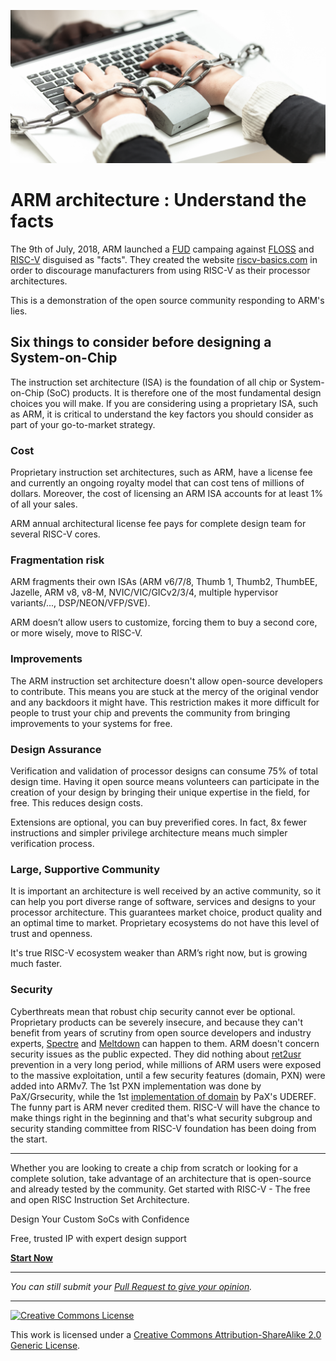 ![Proprietary Software](/assets/images/chained.png)

# ARM architecture : Understand the facts

The 9th of July, 2018, ARM launched a [FUD](https://en.wikipedia.org/wiki/Fear,_uncertainty_and_doubt) campaing against [FLOSS](https://en.wikipedia.org/wiki/Free_and_open-source_software#FLOSS) and [RISC-V](https://en.wikipedia.org/wiki/RISC-V) disguised as "facts". They created the website [riscv-basics.com](https://riscv-basics.com/) in order to discourage manufacturers from using RISC-V as their processor architectures.

This is a demonstration of the open source community responding to ARM's lies.

## Six things to consider before designing a System-on-Chip

The instruction set architecture (ISA) is the foundation of all chip or System-on-Chip (SoC) products. It is therefore one of the most fundamental design choices you will make. If you are considering using a proprietary ISA, such as ARM, it is critical to understand the key factors you should consider as part of your go-to-market strategy.

### Cost

Proprietary instruction set architectures, such as ARM, have a license fee and currently an ongoing royalty model that can cost tens of millions of dollars. Moreover, the cost of licensing an ARM ISA accounts for at least 1% of all your sales.

ARM annual architectural license fee pays for complete design team for several RISC-V cores.

### Fragmentation risk

ARM fragments their own ISAs (ARM v6/7/8, Thumb 1, Thumb2, ThumbEE, Jazelle, ARM v8, v8-M, NVIC/VIC/GICv2/3/4, multiple hypervisor variants/..., DSP/NEON/VFP/SVE). 

ARM doesn’t allow users to customize, forcing them to buy a second core, or more wisely, move to RISC-V.

### Improvements

The ARM instruction set architecture doesn't allow open-source developers to contribute. This means you are stuck at the mercy of the original vendor and any backdoors it might have. This restriction makes it more difficult for people to trust your chip and prevents the community from bringing improvements to your systems for free.

### Design Assurance

Verification and validation of processor designs can consume 75% of total design time. Having it open source means volunteers can participate in the creation of your design by bringing their unique expertise in the field, for free. This reduces design costs.

Extensions are optional, you can buy preverified cores. In fact, 8x fewer instructions and simpler privilege architecture means much simpler verification process.

### Large, Supportive Community

It is important an architecture is well received by an active community, so it can help you port diverse range of software, services and designs to your processor architecture. This guarantees market choice, product quality and an optimal time to market. Proprietary ecosystems do not have this level of trust and openness.

It's true RISC-V ecosystem weaker than ARM’s right now, but is growing much faster.

### Security

Cyberthreats mean that robust chip security cannot ever be optional. Proprietary products can be severely insecure, and because they can't benefit from years of scrutiny from open source developers and industry experts, [Spectre](https://en.wikipedia.org/wiki/Spectre_(security_vulnerability)) and [Meltdown](https://en.wikipedia.org/wiki/Meltdown_(security_vulnerability)) can happen to them. ARM doesn't concern security issues as the public expected. They did nothing about [ret2usr](https://github.com/hardenedlinux/grsecurity-101-tutorials/blob/master/kernel_mitigation.md#ret2usr-protection) prevention in a very long period, while millions of ARM users were exposed to the massive exploitation, until a few security features (domain, PXN) were added into ARMv7. The 1st PXN implementation was done by PaX/Grsecurity, while the 1st [implementation of domain](https://grsecurity.net/recent_arm_security_improvements.php) by PaX's UDEREF. The funny part is ARM never credited them. RISC-V will have the chance to make things right in the beginning and that's what security subgroup and security standing committee from RISC-V foundation has been doing from the start.

---

Whether you are looking to create a chip from scratch or looking for a complete solution, take advantage of an architecture that is open-source and already tested by the community. Get started with RISC-V - The free and open RISC Instruction Set Architecture.

Design Your Custom SoCs with Confidence

Free, trusted IP with expert design support

[**Start Now**](https://riscv.org/risc-v-foundation/)

---

*You can still submit your [Pull Request to give your opinion](https://github.com/arm-facts/arm-basics.com/pulls).*

---

[![Creative Commons License](https://i.creativecommons.org/l/by-sa/2.0/88x31.png)](http://creativecommons.org/licenses/by-sa/2.0/)

This work is licensed under a [Creative Commons Attribution-ShareAlike 2.0 Generic License](http://creativecommons.org/licenses/by-sa/2.0/).
